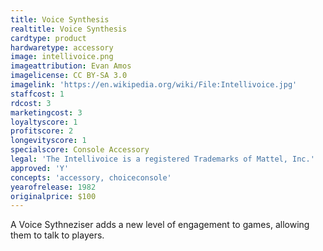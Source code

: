 ```yaml
---
title: Voice Synthesis
realtitle: Voice Synthesis
cardtype: product
hardwaretype: accessory
image: intellivoice.png
imageattribution: Evan Amos
imagelicense: CC BY-SA 3.0
imagelink: 'https://en.wikipedia.org/wiki/File:Intellivoice.jpg'
staffcost: 1
rdcost: 3
marketingcost: 3
loyaltyscore: 1
profitscore: 2
longevityscore: 1
specialscore: Console Accessory
legal: 'The Intellivoice is a registered Trademarks of Mattel, Inc.'
approved: 'Y'
concepts: 'accessory, choiceconsole'
yearofrelease: 1982
originalprice: $100
---
```


A Voice Sythneziser adds a new level of engagement to games, allowing them to talk to players.
